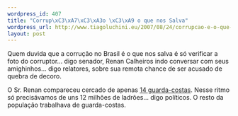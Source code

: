 ```yaml
--- 
wordpress_id: 407
title: "Corrup\xC3\xA7\xC3\xA3o \xC3\xA9 o que nos Salva"
wordpress_url: http://www.tiagoluchini.eu/2007/08/24/corrupcao-e-o-que-nos-salva/
layout: post
---
```

Quem duvida que a corrução no Brasil é o que nos salva é só verificar a foto do corruptor... digo senador, Renan Calheiros indo conversar com seus amighinhos... digo relatores, sobre sua remota chance de ser acusado de quebra de decoro.

O Sr. Renan compareceu cercado de apenas [14 guarda-costas](http://josiasdesouza.folha.blog.uol.com.br/images/RenanSegurancas3.jpg). Nesse ritmo só precisávamos de uns 12 milhões de ladrões... digo políticos. O resto da população trabalhava de guarda-costas.
